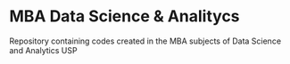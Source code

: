 # MBA Data Science & Analitycs 

Repository containing codes created in the MBA subjects of Data Science and Analytics USP
